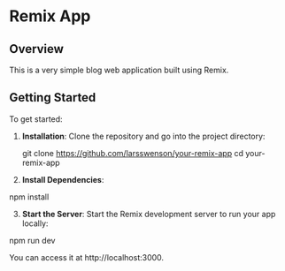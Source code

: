 # Remix App

## Overview

This is a very simple blog web application built using Remix.

## Getting Started

To get started:

1. **Installation**: Clone the repository and go into the project directory:


   git clone https://github.com/larsswenson/your-remix-app
   cd your-remix-app

2. **Install Dependencies**:

npm install

3. **Start the Server**: Start the Remix development server to run your app locally:

npm run dev

You can access it at http://localhost:3000.


